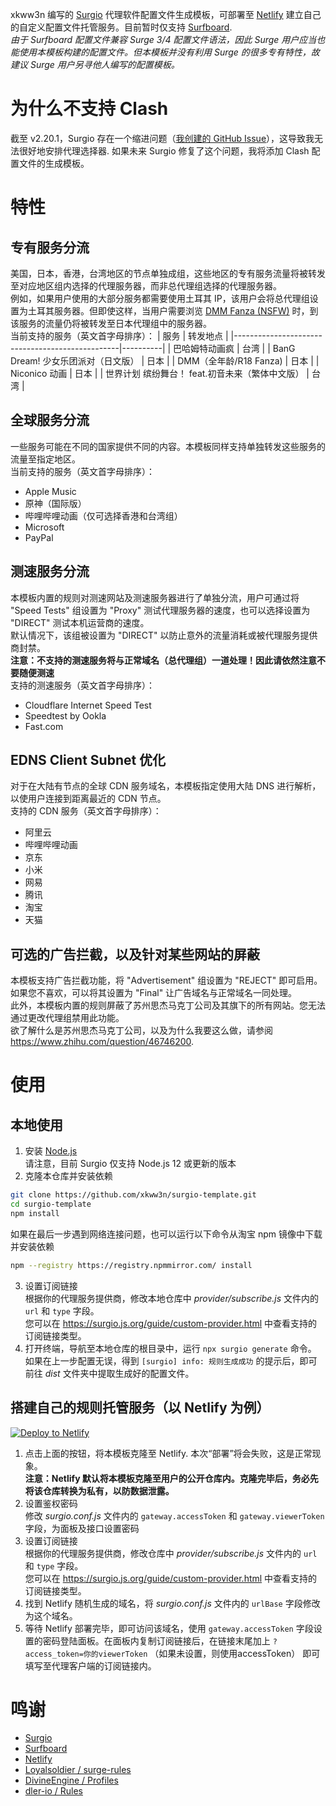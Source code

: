 xkww3n 编写的 [Surgio](https://surgio.js.org/) 代理软件配置文件生成模板，可部署至 [Netlify](https://www.netlify.com/) 建立自己的自定义配置文件托管服务。目前暂时仅支持 [Surfboard](https://getsurfboard.com/).  
*由于 Surfboard 配置文件兼容 Surge 3/4 配置文件语法，因此 Surge 用户应当也能使用本模板构建的配置文件。但本模板并没有利用 Surge 的很多专有特性，故建议 Surge 用户另寻他人编写的配置模板。*

# 为什么不支持 Clash
截至 v2.20.1，Surgio 存在一个缩进问题（[我创建的 GitHub Issue](https://github.com/surgioproject/surgio/issues/202)），这导致我无法很好地安排代理选择器. 如果未来 Surgio 修复了这个问题，我将添加 Clash 配置文件的生成模板。

# 特性
## 专有服务分流
美国，日本，香港，台湾地区的节点单独成组，这些地区的专有服务流量将被转发至对应地区组内选择的代理服务器，而非总代理组选择的代理服务器。  
例如，如果用户使用的大部分服务都需要使用土耳其 IP，该用户会将总代理组设置为土耳其服务器。但即使这样，当用户需要浏览 [DMM Fanza (NSFW)](https://dmm.co.jp) 时，到该服务的流量仍将被转发至日本代理组中的服务器。  
当前支持的服务（英文首字母排序）：
| 服务                                            | 转发地点 |
|-------------------------------------------------|----------|
| 巴哈姆特动画疯                                  | 台湾     |
| BanG Dream! 少女乐团派对（日文版）              | 日本     |
| DMM（全年龄/R18 Fanza)                          | 日本     |
| Niconico 动画                                   | 日本     |
| 世界计划 缤纷舞台！ feat.初音未来（繁体中文版） | 台湾     |

## 全球服务分流
一些服务可能在不同的国家提供不同的内容。本模板同样支持单独转发这些服务的流量至指定地区。  
当前支持的服务（英文首字母排序）：
- Apple Music
- 原神（国际版）
- 哔哩哔哩动画（仅可选择香港和台湾组）
- Microsoft
- PayPal

## 测速服务分流
本模板内置的规则对测速网站及测速服务器进行了单独分流，用户可通过将 "Speed Tests" 组设置为 "Proxy" 测试代理服务器的速度，也可以选择设置为 "DIRECT" 测试本机运营商的速度。  
默认情况下，该组被设置为 "DIRECT" 以防止意外的流量消耗或被代理服务提供商封禁。  
**注意：不支持的测速服务将与正常域名（总代理组）一道处理！因此请依然注意不要随便测速**  
支持的测速服务（英文首字母排序）：
- Cloudflare Internet Speed Test
- Speedtest by Ookla
- Fast.com

## EDNS Client Subnet 优化
对于在大陆有节点的全球 CDN 服务域名，本模板指定使用大陆 DNS 进行解析，以使用户连接到距离最近的 CDN 节点。  
支持的 CDN 服务（英文首字母排序）：
- 阿里云
- 哔哩哔哩动画
- 京东
- 小米
- 网易
- 腾讯
- 淘宝
- 天猫

## 可选的广告拦截，以及针对某些网站的屏蔽
本模板支持广告拦截功能，将 "Advertisement" 组设置为 "REJECT" 即可启用。如果您不喜欢，可以将其设置为 "Final" 让广告域名与正常域名一同处理。  
此外，本模板内置的规则屏蔽了苏州思杰马克丁公司及其旗下的所有网站。您无法通过更改代理组禁用此功能。  
欲了解什么是苏州思杰马克丁公司，以及为什么我要这么做，请参阅 <https://www.zhihu.com/question/46746200>.

# 使用
## 本地使用
1. 安装 [Node.js](https://nodejs.org/zh-cn/download/)   
请注意，目前 Surgio 仅支持 Node.js 12 或更新的版本
2. 克隆本仓库并安装依赖
```bash
git clone https://github.com/xkww3n/surgio-template.git
cd surgio-template
npm install
```
如果在最后一步遇到网络连接问题，也可以运行以下命令从淘宝 npm 镜像中下载并安装依赖
```bash
npm --registry https://registry.npmmirror.com/ install
```
3. 设置订阅链接  
根据你的代理服务提供商，修改本地仓库中 *provider/subscribe.js* 文件内的 `url` 和 `type` 字段。  
您可以在 <https://surgio.js.org/guide/custom-provider.html> 中查看支持的订阅链接类型。
4. 打开终端，导航至本地仓库的根目录中，运行 `npx surgio generate` 命令。  
如果在上一步配置无误，得到 `[surgio] info: 规则生成成功` 的提示后，即可前往 *dist* 文件夹中提取生成好的配置文件。

## 搭建自己的规则托管服务（以 Netlify 为例）
[![Deploy to Netlify](https://www.netlify.com/img/deploy/button.svg)](https://app.netlify.com/start/deploy?repository=https://github.com/xkww3n/surgio-template)  
1. 点击上面的按钮，将本模板克隆至 Netlify. 本次“部署”将会失败，这是正常现象。  
**注意：Netlify 默认将本模板克隆至用户的公开仓库内。克隆完毕后，务必先将该仓库转换为私有，以防数据泄露。**
2. 设置鉴权密码  
修改 *surgio.conf.js* 文件内的 `gateway.accessToken` 和 `gateway.viewerToken` 字段，为面板及接口设置密码
3. 设置订阅链接  
根据你的代理服务提供商，修改仓库中 *provider/subscribe.js* 文件内的 `url` 和 `type` 字段。  
您可以在 <https://surgio.js.org/guide/custom-provider.html> 中查看支持的订阅链接类型。
4. 找到 Netlify 随机生成的域名，将 *surgio.conf.js* 文件内的 `urlBase` 字段修改为这个域名。
5. 等待 Netlify 部署完毕，即可访问该域名，使用 `gateway.accessToken` 字段设置的密码登陆面板。在面板内复制订阅链接后，在链接末尾加上 `?access_token=你的viewerToken` （如果未设置，则使用accessToken） 即可填写至代理客户端的订阅链接内。

# 鸣谢
- [Surgio](https://surgio.js.org/)
- [Surfboard](https://getsurfboard.com/)
- [Netlify](https://www.netlify.com/)
- [Loyalsoldier / surge-rules](https://github.com/Loyalsoldier/surge-rules)
- [DivineEngine / Profiles](https://github.com/DivineEngine/Profiles/)
- [dler-io / Rules](https://github.com/dler-io/Rules)
